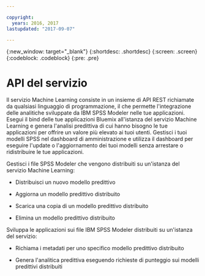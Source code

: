```yaml
---

copyright:
  years: 2016, 2017
lastupdated: "2017-09-07"

---
```


{:new_window: target="_blank"}
{:shortdesc: .shortdesc}
{:screen: .screen}
{:codeblock: .codeblock}
{:pre: .pre}

# API del servizio


Il servizio Machine Learning consiste in un insieme di API REST richiamate
da qualsiasi linguaggio di programmazione, il che permette l'integrazione delle analitiche sviluppate da IBM SPSS
Modeler nelle tue applicazioni. Esegui il bind delle tue
applicazioni Bluemix all'istanza del servizio Machine Learning e
genera l'analisi predittiva di cui hanno bisogno le tue applicazioni
per offrire un valore più elevato ai tuoi utenti. Gestisci
      i tuoi modelli SPSS nel dashboard di amministrazione e utilizza il dashboard per eseguire l'update o l'aggiornamento dei
      tuoi modelli senza arrestare o ridistribuire le tue applicazioni.

Gestisci i file SPSS Modeler che vengono distribuiti su un'istanza del servizio
Machine Learning:

*  Distribuisci un nuovo modello predittivo

*  Aggiorna un modello predittivo distribuito

*  Scarica una copia di un modello predittivo distribuito

*  Elimina un modello predittivo distribuito

Sviluppa le applicazioni sui file IBM SPSS Modeler distribuiti su
        un'istanza del servizio:

*  Richiama i metadati per uno specifico modello predittivo distribuito

*  Genera l'analitica predittiva eseguendo richieste di punteggio sui modelli predittivi distribuiti
